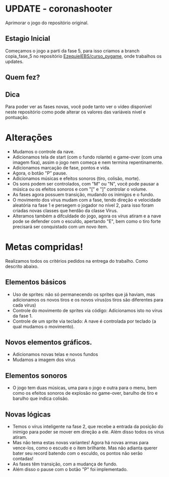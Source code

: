 # UPDATE - coronashooter
Aprimorar o jogo do repositório original.

## Estagio Inicial

Começamos o jogo a parti da fase 5, para isso criamos a branch copia_fase_5 no repositório [EzequielEBS/curso_pygame](https://github.com/EzequielEBS/curso_pygame/tree/copia_fase_5), onde trabalhos os updates.

## Quem fez?

## Dica

Para poder ver as fases novas, você pode tanto ver o vídeo disponível neste repositório como pode alterar os valores das variáveis nivel e pontuação.

# Alterações

* Mudamos o controle da nave.
* Adicionamos tela de start (com o fundo rolante) e game-over (com uma imagem fixa), assim o jogo nem começa e nem termina repentinamente.
* Adicionamos marcação de fase, pontos e vida.
* Agora, o botão "P" pause.
* Adicionamos músicas e efeitos sonoros (tiro, colisão, morte).
* Os sons podem ser controlados, com "M" ou "N", você pode pausar a música ou os efeitos sonoros e com "\[" e "\]" controlar o volume.
* As fases agora possuem transição, mudando os inimigos e o fundo.
* O movimento dos vírus mudam com a fase, tendo direção e velocidade aleatória na fase 1 e persegem o jogador no nível 2, para isso foram criadas novas classes que herdão da classe Virus.
* Alteramos também a difculdade do jogo, agora os vírus atiram e a nave pode se defender com o esculdo, apertando "E", bem como o tiro forte precisará ser conquistado com um novo item.

# Metas compridas!

Realizamos todos os critérios pedidos na entrega do trabalho. Como descrito abaixo.

## Elementos básicos

* Uso de sprites: não só permanecendo os sprites que já haviam, mas adicionamos os novos tiros e os novos vírus(os tiros são diferentes para cada vírus)
* Controle do movimento de sprites via código: Adicionamos isto no vírus da fase 1.
* Controle de um sprite via teclado: A nave é controlada por teclado (a qual mudamos o movimento).

## Novos elementos gráficos.

* Adicionamos novas telas e novos fundos
* Mudamos a imagem dos vírus

## Elementos sonoros

* O jogo tem duas músicas, uma para o jogo e outra para o menu, bem como os efeitos sonoros de explosão no game-over, barulho de tiro e barulho que indica colisão.

## Novas lógicas

* Temos o vírus inteligente na fase 2, que recebe a entrada da posição do inimigo para poder se mover em direção a ele. Além disso todos os vírus atiram.
* Mas não tema estas novas variantes! Agora há novas armas para vence-los, como o escudo e o item brilhante. Mas não adianta querer bater seu record batendo com o esculdo, os pontos não serão contadas!
* As fases têm transição, com a mudança de fundo.
* Além disso o pause com o botão "P" foi implementado.

